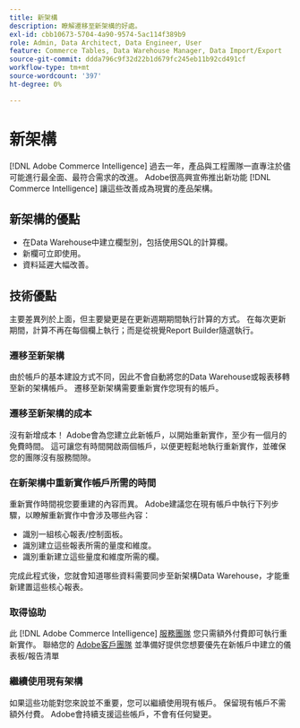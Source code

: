 ```yaml
---
title: 新架構
description: 瞭解遷移至新架構的好處。
exl-id: cbb10673-5704-4a90-9574-5ac114f389b9
role: Admin, Data Architect, Data Engineer, User
feature: Commerce Tables, Data Warehouse Manager, Data Import/Export
source-git-commit: ddda796c9f32d22b1d679fc245eb11b92cd491cf
workflow-type: tm+mt
source-wordcount: '397'
ht-degree: 0%

---
```


# 新架構

[!DNL Adobe Commerce Intelligence] 過去一年，產品與工程團隊一直專注於儘可能進行最全面、最符合需求的改進。 Adobe很高興宣佈推出新功能 [!DNL Commerce Intelligence] 讓這些改善成為現實的產品架構。

## 新架構的優點

* 在Data Warehouse中建立欄型別，包括使用SQL的計算欄。
* 新欄可立即使用。
* 資料延遲大幅改善。

## 技術優點

主要差異列於上面，但主要變更是在更新週期期間執行計算的方式。 在每次更新期間，計算不再在每個欄上執行；而是從視覺Report Builder隨選執行。

### 遷移至新架構

由於帳戶的基本建設方式不同，因此不會自動將您的Data Warehouse或報表移轉至新的架構帳戶。 遷移至新架構需要重新實作您現有的帳戶。

### 遷移至新架構的成本

沒有新增成本！ Adobe會為您建立此新帳戶，以開始重新實作，至少有一個月的免費時間。 這可讓您有時間開啟兩個帳戶，以便更輕鬆地執行重新實作，並確保您的團隊沒有服務間隙。

### 在新架構中重新實作帳戶所需的時間

重新實作時間視您要重建的內容而異。 Adobe建議您在現有帳戶中執行下列步驟，以瞭解重新實作中會涉及哪些內容：

* 識別一組核心報表/控制面板。
* 識別建立這些報表所需的量度和維度。
* 識別重新建立這些量度和維度所需的欄。

完成此程式後，您就會知道哪些資料需要同步至新架構Data Warehouse，才能重新建置這些核心報表。

### 取得協助

此 [!DNL Adobe Commerce Intelligence] [服務團隊](https://experienceleague.adobe.com/docs/commerce-knowledge-base/kb/troubleshooting/miscellaneous/mbi-service-policies.html) 您只需額外付費即可執行重新實作。 聯絡您的 [Adobe客戶團隊](../../guide-overview.md#Submitting-a-Support-Ticket) 並準備好提供您想要優先在新帳戶中建立的儀表板/報告清單

### 繼續使用現有架構

如果這些功能對您來說並不重要，您可以繼續使用現有帳戶。 保留現有帳戶不需額外付費。 Adobe會持續支援這些帳戶，不會有任何變更。
